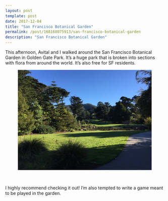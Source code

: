 ```yaml
---
layout: post
template: post
date: 2017-12-04
title: "San Francisco Botanical Garden"
permalink: /post/168168075913/san-francisco-botanical-garden
description: "San Francisco Botanical Garden"
---
```

<p>This afternoon, Avital and I walked around the San Francisco Botanical Garden in Golden Gate Park. It’s a huge park that is broken into sections with flora from around the world. It’s also free for SF residents.<br></p><figure class="tmblr-full" data-orig-height="768" data-orig-width="1024"><img src="/images/fe60214e8905f6758742a095d31b798a67372ffd806d9496dbfdc17be9844322.png" data-orig-height="768" data-orig-width="1024"></figure><p><br></p><p>I highly recommend checking it out! I’m also tempted to write a game meant to be played in the garden.</p>
